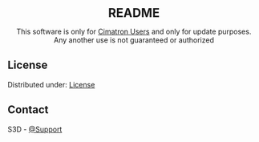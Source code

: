 
<div align="center">
<p align="center"><span style="font-size:24px; font-weight:bold;">README</span></p>

This software is only for [Cimatron Users](https://www.cimatron.com/en) and only for update purposes. \
Any another use is not guaranteed or authorized
</div>


<!-- LICENSE -->
## License

Distributed under: [License](https://github.com/PauloSantos-S3D/GetNewCodes/blob/cc49d7c5e6f94450e08c816ca3163beca3d64e16/LICENSE)



<!-- CONTACT -->
## Contact

S3D - [@Support](https://www.s3d.pt/assistencia-tecnica)


